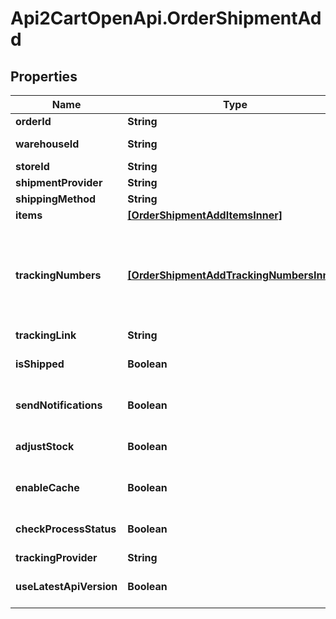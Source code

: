 # Api2CartOpenApi.OrderShipmentAdd

## Properties

Name | Type | Description | Notes
------------ | ------------- | ------------- | -------------
**orderId** | **String** | Defines the order for which the shipment will be created | [optional] 
**warehouseId** | **String** | This parameter is used for selecting a warehouse where you need to set/modify a product quantity. | [optional] 
**storeId** | **String** | Store Id | [optional] 
**shipmentProvider** | **String** | Defines company name that provide tracking of shipment | [optional] 
**shippingMethod** | **String** | Define shipping method | [optional] 
**items** | [**[OrderShipmentAddItemsInner]**](OrderShipmentAddItemsInner.md) | Defines items in the order that will be shipped | [optional] 
**trackingNumbers** | [**[OrderShipmentAddTrackingNumbersInner]**](OrderShipmentAddTrackingNumbersInner.md) | Defines shipment&#39;s tracking numbers that have to be added&lt;/br&gt; How set tracking numbers to appropriate carrier:&lt;ul&gt;&lt;li&gt;tracking_numbers[]&#x3D;a2c.demo1,a2c.demo2 - set default carrier&lt;/li&gt;&lt;li&gt;tracking_numbers[&lt;b&gt;carrier_id&lt;/b&gt;]&#x3D;a2c.demo - set appropriate carrier&lt;/li&gt;&lt;/ul&gt;To get the list of carriers IDs that are available in your store, use the &lt;a href &#x3D; \&quot;https://api2cart.com/docs/#/cart/CartInfo\&quot;&gt;cart.info&lt;/a &gt; method | [optional] 
**trackingLink** | **String** | Defines custom tracking link | [optional] 
**isShipped** | **Boolean** | Defines shipment&#39;s status | [optional] [default to true]
**sendNotifications** | **Boolean** | Send notifications to customer after shipment was created | [optional] [default to false]
**adjustStock** | **Boolean** | This parameter is used for adjust stock. | [optional] [default to false]
**enableCache** | **Boolean** | If the value is &#39;true&#39; and order exist in our cache, we will use order.info from cache to prepare shipment items. | [optional] [default to false]
**checkProcessStatus** | **Boolean** | Disable or enable check process status. Please note that the response will be slower due to additional requests to the store. | [optional] [default to false]
**trackingProvider** | **String** | Defines name of the company which provides shipment tracking | [optional] 
**useLatestApiVersion** | **Boolean** | Use the latest platform API version | [optional] [default to false]


